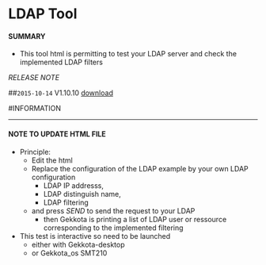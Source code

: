 # LDAP Tool

#### **SUMMARY**
- This tool html is permitting to test your LDAP server and check the implemented LDAP filters

*RELEASE NOTE*

##`2015-10-14` V1.10.10 [download](https://github.com/innes-labs/archives/downloads/tools/LDAP-Tool-V1.10.10.zip)

#INFORMATION
***********************************************************************
#### **NOTE TO UPDATE HTML FILE**

- Principle:
	- Edit the html
	- Replace the configuration of the LDAP example by your own LDAP configuration
		- LDAP IP addresss,
		- LDAP distinguish name,
		- LDAP filtering
	- and press *SEND* to send the request to your LDAP
		- then Gekkota is printing a list of LDAP user or ressource corresponding to the implemented filtering
- This test is interactive so need to be launched
	- either with Gekkota-desktop
	- or Gekkota_os SMT210




